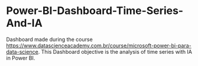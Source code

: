 # Power-BI-Dashboard-Time-Series-And-IA
Dashboard made during the course https://www.datascienceacademy.com.br/course/microsoft-power-bi-para-data-science. This Dashboard objective is the analysis of time series with IA in Power BI.
